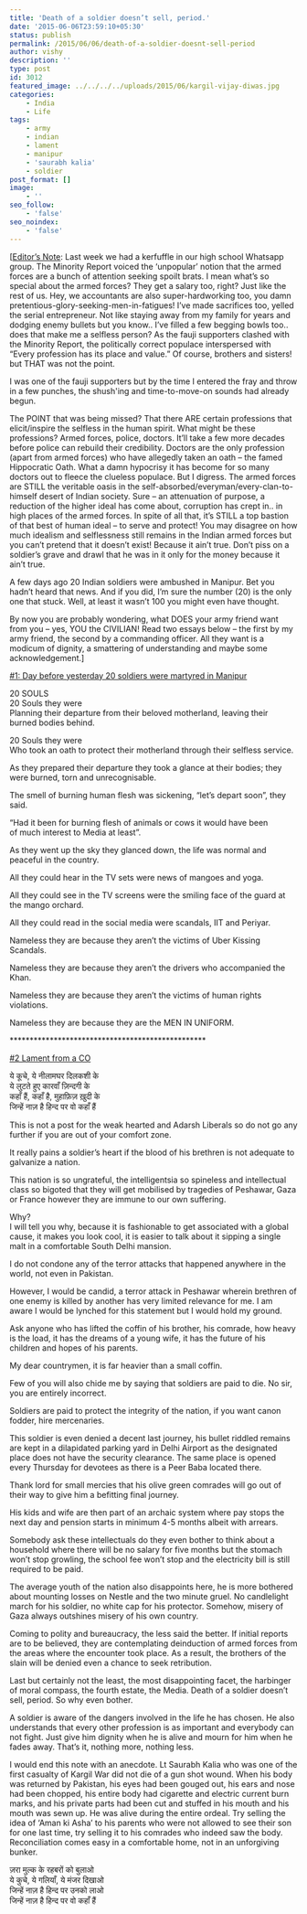 ```yaml
---
title: 'Death of a soldier doesn’t sell, period.'
date: '2015-06-06T23:59:10+05:30'
status: publish
permalink: /2015/06/06/death-of-a-soldier-doesnt-sell-period
author: vishy
description: ''
type: post
id: 3012
featured_image: ../../../../uploads/2015/06/kargil-vijay-diwas.jpg
categories: 
    - India
    - Life
tags:
    - army
    - indian
    - lament
    - manipur
    - 'saurabh kalia'
    - soldier
post_format: []
image:
    - ''
seo_follow:
    - 'false'
seo_noindex:
    - 'false'
---
```

\[<span style="text-decoration: underline;">Editor’s Note</span>: Last week we had a kerfuffle in our high school Whatsapp group. The Minority Report voiced the ‘unpopular’ notion that the armed forces are a bunch of attention seeking spoilt brats. I mean what’s so special about the armed forces? They get a salary too, right? Just like the rest of us. Hey, we accountants are also super-hardworking too, you damn pretentious-glory-seeking-men-in-fatigues! I’ve made sacrifices too, yelled the serial entrepreneur. Not like staying away from my family for years and dodging enemy bullets but you know.. I’ve filled a few begging bowls too.. does that make me a selfless person? As the fauji supporters clashed with the Minority Report, the politically correct populace interspersed with “Every profession has its place and value.” Of course, brothers and sisters! but THAT was not the point.

I was one of the fauji supporters but by the time I entered the fray and throw in a few punches, the shush'ing and time-to-move-on sounds had already begun.

The POINT that was being missed? That there ARE certain professions that elicit/inspire the selfless in the human spirit. What might be these professions? Armed forces, police, doctors. It’ll take a few more decades before police can rebuild their credibility. Doctors are the only profession (apart from armed forces) who have allegedly taken an oath – the famed Hippocratic Oath. What a damn hypocrisy it has become for so many doctors out to fleece the clueless populace. But I digress. The armed forces are STILL the veritable oasis in the self-absorbed/everyman/every-clan-to-himself desert of Indian society. Sure – an attenuation of purpose, a reduction of the higher ideal has come about, corruption has crept in.. in high places of the armed forces. In spite of all that, it’s STILL a top bastion of that best of human ideal – to serve and protect! You may disagree on how much idealism and selflessness still remains in the Indian armed forces but you can’t pretend that it doesn’t exist! Because it ain’t true. Don’t piss on a soldier’s grave and drawl that he was in it only for the money because it ain’t true.

A few days ago 20 Indian soldiers were ambushed in Manipur. Bet you hadn’t heard that news. And if you did, I’m sure the number (20) is the only one that stuck. Well, at least it wasn’t 100 you might even have thought.

By now you are probably wondering, what DOES your army friend want from you – yes, YOU the CIVILIAN! Read two essays below – the first by my army friend, the second by a commanding officer. All they want is a modicum of dignity, a smattering of understanding and maybe some acknowledgement.\]

<span style="text-decoration: underline;">\#1: Day before yesterday 20 soldiers were martyred in Manipur</span>

20 SOULS  
20 Souls they were  
Planning their departure from their beloved motherland, leaving their  
burned bodies behind.

20 Souls they were  
Who took an oath to protect their motherland through their selfless service.

As they prepared their departure they took a glance at their bodies; they were burned, torn and unrecognisable.

The smell of burning human flesh was sickening, “let’s depart soon”, they said.

“Had it been for burning flesh of animals or cows it would have been  
of much interest to Media at least”.

As they went up the sky they glanced down, the life was normal and  
peaceful in the country.

All they could hear in the TV sets were news of mangoes and yoga.

All they could see in the TV screens were the smiling face of the guard at the mango orchard.

All they could read in the social media were scandals, IIT and Periyar.

Nameless they are because they aren’t the victims of Uber Kissing Scandals.

Nameless they are because they aren’t the drivers who accompanied the Khan.

Nameless they are because they aren’t the victims of human rights violations.

Nameless they are because they are the MEN IN UNIFORM.

\*\*\*\*\*\*\*\*\*\*\*\*\*\*\*\*\*\*\*\*\*\*\*\*\*\*\*\*\*\*\*\*\*\*\*\*\*\*\*\*\*\*\*\*\*\*\*\*\*

<span style="text-decoration: underline;">\#2 Lament from a CO</span>

ये कूचे, ये नीलामघर दिलकशी के  
ये लुटते हुए कारवाँ ज़िन्दगी के  
कहाँ हैं, कहाँ है, मुहाफ़िज़ ख़ुदी के  
जिन्हें नाज़ है हिन्द पर वो कहाँ हैं

This is not a post for the weak hearted and Adarsh Liberals so do not go any further if you are out of your comfort zone.

It really pains a soldier’s heart if the blood of his brethren is not adequate to galvanize a nation.

This nation is so ungrateful, the intelligentsia so spineless and intellectual class so bigoted that they will get mobilised by tragedies of Peshawar, Gaza or France however they are immune to our own suffering.

Why?  
I will tell you why, because it is fashionable to get associated with a global cause, it makes you look cool, it is easier to talk about it sipping a single malt in a comfortable South Delhi mansion.

I do not condone any of the terror attacks that happened anywhere in the world, not even in Pakistan.

However, I would be candid, a terror attack in Peshawar wherein brethren of one enemy is killed by another has very limited relevance for me. I am aware I would be lynched for this statement but I would hold my ground.

Ask anyone who has lifted the coffin of his brother, his comrade, how heavy is the load, it has the dreams of a young wife, it has the future of his children and hopes of his parents.

My dear countrymen, it is far heavier than a small coffin.

Few of you will also chide me by saying that soldiers are paid to die. No sir, you are entirely incorrect.

Soldiers are paid to protect the integrity of the nation, if you want canon fodder, hire mercenaries.

This soldier is even denied a decent last journey, his bullet riddled remains are kept in a dilapidated parking yard in Delhi Airport as the designated place does not have the security clearance. The same place is opened every Thursday for devotees as there is a Peer Baba located there.

Thank lord for small mercies that his olive green comrades will go out of their way to give him a befitting final journey.

His kids and wife are then part of an archaic system where pay stops the next day and pension starts in minimum 4-5 months albeit with arrears.

Somebody ask these intellectuals do they even bother to think about a household where there will be no salary for five months but the stomach won’t stop growling, the school fee won’t stop and the electricity bill is still required to be paid.

The average youth of the nation also disappoints here, he is more bothered about mounting losses on Nestle and the two minute gruel. No candlelight march for his soldier, no white cap for his protector. Somehow, misery of Gaza always outshines misery of his own country.

Coming to polity and bureaucracy, the less said the better. If initial reports are to be believed, they are contemplating deinduction of armed forces from the areas where the encounter took place. As a result, the brothers of the slain will be denied even a chance to seek retribution.

Last but certainly not the least, the most disappointing facet, the harbinger of moral compass, the fourth estate, the Media. Death of a soldier doesn’t sell, period. So why even bother.

A soldier is aware of the dangers involved in the life he has chosen. He also understands that every other profession is as important and everybody can not fight. Just give him dignity when he is alive and mourn for him when he fades away. That’s it, nothing more, nothing less.

I would end this note with an anecdote. Lt Saurabh Kalia who was one of the first casualty of Kargil War did not die of a gun shot wound. When his body was returned by Pakistan, his eyes had been gouged out, his ears and nose had been chopped, his entire body had cigarette and electric current burn marks, and his private parts had been cut and stuffed in his mouth and his mouth was sewn up. He was alive during the entire ordeal. Try selling the idea of ‘Aman ki Asha’ to his parents who were not allowed to see their son for one last time, try selling it to his comrades who indeed saw the body.  
Reconciliation comes easy in a comfortable home, not in an unforgiving bunker.

ज़रा मुल्क के रहबरों को बुलाओ  
ये कुचे, ये गलियाँ, ये मंजर दिखाओ  
जिन्हें नाज़ है हिन्द पर उनको लाओ  
जिन्हें नाज़ है हिन्द पर वो कहाँ हैं

